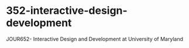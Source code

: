 # 352-interactive-design-development
JOUR652- Interactive Design and Development at University of Maryland
